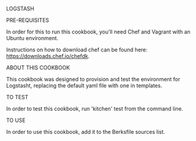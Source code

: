 LOGSTASH

PRE-REQUISITES

In order for this to run this cookbook, you'll need Chef and Vagrant with an Ubuntu environment.

Instructions on how to download chef can be found here: https://downloads.chef.io/chefdk.

ABOUT THIS COOKBOOK

This cookbook was designed to provision and test the environment for Logstasht, replacing the default yaml file with one in templates.

TO TEST

In order to test this cookbook, run 'kitchen' test from the command line.

TO USE

In order to use this cookbook, add it to the Berksfile sources list.
